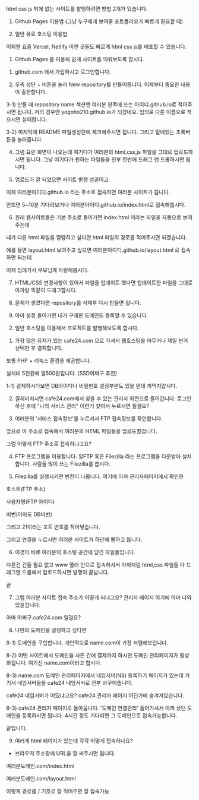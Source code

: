 html css js 밖에 없는 사이트를 발행하려면 방법 2개가 있습니다.

1. Github Pages 이용법 (그냥 누구에게 보여줄 포트폴리오가 빠르게 필요할 때)

2. 일반 유료 호스팅 이용법

이외엔 요즘 Vercel, Netlify 이런 곳들도 빠르게 html css js를 배포할 수 있습니다.

1. Github Pages 를 이용해 쉽게 사이트를 띄워보도록 합시다.

1) github.com 에서 가입하시고 로그인합니다.

2) 우측 상단 + 버튼을 눌러 New repository를 만들어줍니다. 이제부터 중요한 내용이 출현합니다.

3-1) 만들 때 repository name 섹션엔 여러분 왼쪽에 뜨는 아이디.github.io로 적어주시면 됩니다. 저의 경우엔 yogoho210.github.io가 되겠네요. 임의로 다른 이름으로 적으시면 실패합니다.

3-2) 마지막에 README 파일생성란에 체크해주시면 됩니다. 그리고 밑에있는 초록버튼을 눌러줍니다.

4. 그럼 요런 화면이 나오는데 여기다가 여러분의 html,css,js 파일을 그대로 업로드하시면 됩니다. 그냥 여기다가 원하는 파일들을 전부 한번에 드래그 앤 드롭하시면 됩니다.

5. 업로드가 잘 되었으면 사이트 발행 성공이고

이제 여러분아이디.github.io 라는 주소로 접속하면 여러분 사이트가 뜹니다.

안뜨면 5~10분 기다려보거나 여러분아이디.github.io/index.html로 접속해봅시다.

6. 원래 웹사이트들은 기본 주소로 들어가면 index.html 이라는 파일을 자동으로 보여주는데

내가 다른 html 파일을 열람하고 싶다면 html 파일의 경로를 적어주시면 되겠습니다.

예를 들면 layout.html 보여주고 싶으면 여러분아이디.github.io/layout.html 로 접속하면 되는데

이제 집에가서 부모님께 자랑해봅시다.

7. HTML/CSS 변경사항이 있어서 파일을 업데이트 했다면 업데이트한 파일을 그대로 아까랑 똑같이 드래그합시다.

8. 문제가 생겼다면 repository를 삭제후 다시 만들면 됩니다.

9. 아마 설정 들어가면 내가 구매한 도메인도 등록할 수 있습니다.

2) 일반 호스팅을 이용해서 프로젝트를 발행해보도록 합시다.

1. 가장 많은 유저가 있는 cafe24.com 으로 가셔서 웹호스팅을 아무거나 제일 싼거 선택한 후 결제합니다.

보통 PHP + 리눅스 환경을 제공합니다.

설치비 5천원에 월500원입니다. (SSD어쩌구 추천)

1-1) 결제하시다보면 DB아이디나 비밀번호 설정부분도 있을 텐데 까먹지맙시다.

2. 결제마치시면 cafe24.com에서 찾을 수 있는 관리자 화면으로 들어갑니다. 로그인 하신 후에 "나의 서비스 관리" 이런거 찾아서 누르시면 될걸요?

3. 여러분의 '서비스 접속정보'를 누르셔서 FTP 접속정보를 확인합니다.

앞으로 이 주소로 접속해서 여러분의 HTML 파일들을 업로드할겁니다.

그럼 어떻게 FTP 주소로 접속하냐고요?

4. FTP 프로그램을 이용합니다. 알FTP 혹은 Filezilla 라는 프로그램을 다운받아 설치합니다. 사람들 많이 쓰는 Filezilla를 씁시다.

5. Filezilla를 실행시키면 빈칸이 나옵니다. 여기에 아까 관리자페이지에서 확인한

호스트(FTP 주소)

사용자명(FTP 아이디)

비번(아마도 DB비번)

그리고 21이라는 포트 번호를 적어넣습니다.

그리고 연결을 누르시면 여러분 사이트가 하단에 뿅하고 뜹니다.

6. 이것이 바로 여러분의 호스팅 공간에 담긴 파일들입니다.

다른건 건들 필요 없고 www 폴더 안으로 접속하셔서 아까처럼 html,css 파일들 다 드래그앤 드롭해서 업로드하시면 발행이 끝납니다.

끝

7. 그럼 여러분 사이트 접속 주소가 어떻게 되냐고요? 관리자 페이지 여기에 아마 나와있을겁니다.

아마 어쩌구.cafe24.com 일걸요?

8. 나만의 도메인을 설정하고 싶다면

8-1) 도메인을 구입합니다. 개인적으로 name.com이 가장 저렴해보입니다.

8-2) 어떤 사이트에서 도메인을 사든 간에 결제까지 하시면 도메인 관리페이지가 활성화됩니다. 여기선 name.com이라고 합시다.

8-3) name.com 도메인 관리페이지에서 네임서버(NS) 등록하기 페이지가 있는데 거기서 네임서버들을 cafe24 네임서버로 전부 바꾸어줍니다.

cafe24 네임서버가 어딨냐고요? cafe24 관리자 페이지 어딘가에 숨겨져있습니다.

8-3) cafe24 관리자 페이지로 돌아옵니다. '도메인 연결관리' 들어가셔서 아까 샀던 도메인을 등록하시면 됩니다. 4시간 정도 기다리면 그 도메인으로 접속가능합니다.

끝입니다.

9. 여러개 html 페이지가 있는데 각각 어떻게 접속하나요?

- 브라우저 주소창에 URL을 잘 써주시면 됩니다.

여러분도메인.com/index.html

여러분도메인.com/layout.html

이렇게 경로를 / 기호로 잘 적어주면 잘 접속가능
